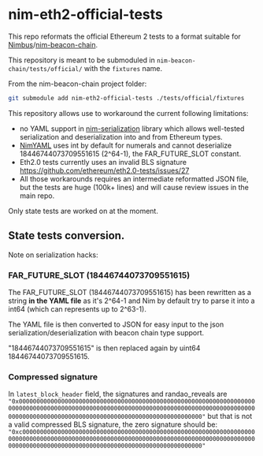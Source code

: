 # nim-eth2-official-tests

This repo reformats the official Ethereum 2 tests to a format suitable for [Nimbus](https://github.com/status-im/nimbus)/[nim-beacon-chain](https://github.com/status-im/nim-beacon-chain).

This repository is meant to be submoduled in `nim-beacon-chain/tests/official/` with the `fixtures` name.

From the nim-beacon-chain project folder:

```sh
git submodule add nim-eth2-official-tests ./tests/official/fixtures
```


This repository allows use to workaround the current following limitations:
  - no YAML support in [nim-serialization](https://github.com/status-im/nim-serialization) library
    which allows well-tested serialization and deserialization into and from Ethereum types.
  - [NimYAML](https://nimyaml.org) uses int by default for numerals and cannot deserialize
    18446744073709551615 (2^64-1), the FAR_FUTURE_SLOT constant.
  - Eth2.0 tests currently uses an invalid BLS signature https://github.com/ethereum/eth2.0-tests/issues/27
  - All those workarounds requires an intermediate reformatted JSON file, but the tests are huge (100k+ lines)
    and will cause review issues in the main repo.

Only state tests are worked on at the moment.

## State tests conversion.

Note on serialization hacks:

### FAR_FUTURE_SLOT (18446744073709551615)

The FAR_FUTURE_SLOT (18446744073709551615) has been rewritten as a string **in the YAML file**
as it's 2^64-1 and Nim by default try to parse it into a int64 (which can represents up to 2^63-1).

The YAML file is then converted to JSON for easy input to the json serialization/deserialization
with beacon chain type support.

"18446744073709551615" is then replaced again by uint64 18446744073709551615.

### Compressed signature

In `latest_block_header` field, the signatures and randao_reveals are
`"0x000000000000000000000000000000000000000000000000000000000000000000000000000000000000000000000000000000000000000000000000000000000000000000000000000000000000000000000000000000000000000000000000"`
but that is not a valid compressed BLS signature, the zero signature should be:
`"0xc00000000000000000000000000000000000000000000000000000000000000000000000000000000000000000000000000000000000000000000000000000000000000000000000000000000000000000000000000000000000000000000000"`